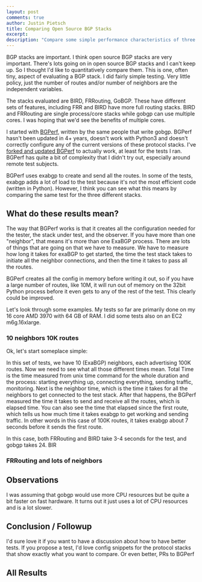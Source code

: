 ```yaml
---
layout: post
comments: true
author: Justin Pietsch
title: Comparing Open Source BGP Stacks
excerpt:
description: "Compare some simple performance characteristics of three Open Source BGP stacks: BIRD, FRRouting, and Gobgp."
---
```


BGP stacks are important. I think open source BGP stacks are very important. There's lots going on in open source BGP stacks and I can't keep up. So I thought I'd like to quantitatively compare them. This is one, often tiny, aspect of evaluating a BGP stack. I did fairly simple testing. Very little policy, just the number of routes and/or number of neighbors are the independent variables.

The stacks evaluated are BIRD, FRRouting, GoBGP. These have different sets of features, including FRR and BIRD have more full routing stacks. BIRD and FRRouting are single process/core stacks while gobgp can use multiple cores. I was hoping that we'd see the benefits of multiple cores.


I started with [BGPerf](https://github.com/osrg/bgperf), written by the same people that write gobgp. BGPerf hasn't been updated in 4+ years, doesn't work with Python3 and doesn't correctly configure any of the current versions of these protocol stacks. I've [forked and updated BGPerf](https://github.com/jopietsch/bgperf) to actually work, at least for the tests I ran. BGPerf has quite a bit of complexity that I didn't try out, especially around remote test subjects.

BGPerf uses exabgp to create and send all the routes. In some of the tests, exabgp adds a lot of load to the test because it's not the most efficient code (written in Python). However, I think you can see what this means by comparing the same test for the three different stacks.

## What do these results mean?
The way that BGPerf works is that it creates all the configuration needed for the tester, the stack under test, and the observer. If you have more than one "neighbor", that means it's more than one ExaBGP process. There are lots of things that are going on that we have to measure. We have to measure how long it takes for exaBGP to get started, the time the test stack takes to initiate all the neighbor connections, and then the time it takes to pass all the routes.

BGPerf creates all the config in memory before writing it out, so if you have a large number of routes, like 10M, it will run out of memory on the 32bit Python process before it even gets to any of the rest of the test. This clearly could be improved.

Let's look through some examples. My tests so far are primarily done on my 16 core AMD 3970 with 64 GB of RAM. I did some tests also on an EC2 m6g.16xlarge.



### 10 neighbors 10K routes
Ok, let's start someplace simple:

<script src="https://gist.github.com/jopietsch/5204079a56528a114ba11ccee72d2ad7.js"></script>

In this set of tests, we have 10 (ExaBGP) neighbors, each advertising 100K routes. Now we need to see what all those different times mean. Total Time is the time measured from unix time command for the whole duration and the process: starting everything up, connecting everything, sending traffic, monitoring. Next is the neighbor time, which is the time it takes for all the neighbors to get connected to the test stack. After that happens, the BGPerf measured the time it takes to send and receive all the routes, which is elapsed time. You can also see the time that elapsed since the first route, which tells us how much time it takes exabgp to get working and sending traffic. In other words in this case of 100K routes, it takes exabgp about 7 seconds before it sends the first route.

In this case, both FRRouting and BIRD take 3-4 seconds for the test, and gobgp takes 24. BIR

### FRRouting and lots of neighbors

## Observations
I was assuming that gobgp would use more CPU resources but be quite a bit faster on fast hardware. It turns out it just uses a lot of CPU resources and is a lot slower.


## Conclusion / Followup
I'd sure love it if you want to have a discussion about how to have better tests. If you propose a test, I'd love config snippets for the protocol stacks that show exactly what you want to compare. Or even better, PRs to BGPerf


## All Results

<script src="https://gist.github.com/jopietsch/9ce29828c7faca9678a499dc942248f6.js"></script>